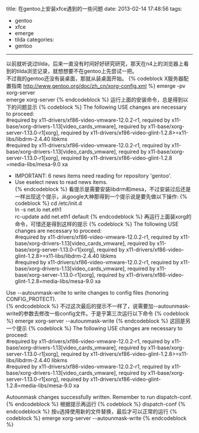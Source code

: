 title: 在gentoo上安装xfce遇到的一些问题
date: 2013-02-14 17:48:56
tags: 
- gentoo
- xfce
- emerge
- tilda
categories: 
- gentoo
---
以前就听说过tilda，后来一直没有时间好好研究研究，那天在n4上的浏览器上看到的tilda浏览记录，就想想要不在gentoo上先尝试一把。  
不过我的gentoo还没有装桌面，那就从装桌面开始。
{% codeblock X服务器配置指南 http://www.gentoo.org/doc/zh_cn/xorg-config.xml %}
emerge -pv xorg-server  
emerge xorg-server
{% endcodeblock %}
运行上面的安装命令，总是得到以下的问题显示
{% codeblock %}
The following USE changes are necessary to proceed:  
#required by x11-drivers/xf86-video-vmware-12.0.2-r1, required by x11-base/xorg-drivers-1.13[video_cards_vmware], required by x11-base/xorg-server-1.13.0-r1[xorg], required by x11-drivers/xf86-video-glint-1.2.8>=x11-libs/libdrm-2.4.40 libkms  
#required by x11-drivers/xf86-video-vmware-12.0.2-r1, required by x11-base/xorg-drivers-1.13[video_cards_vmware], required by x11-base/xorg-server-1.13.0-r1[xorg], required by x11-drivers/xf86-video-glint-1.2.8 =media-libs/mesa-9.0 xa  

 * IMPORTANT: 6 news items need reading for repository 'gentoo'.  
 * Use eselect news to read news items.  
{% endcodeblock %}
看提示是需要安装libdrm和mesa，不过安装过后还是一样出现这个提示，从google大神那得到一个提示说是要先做以下操作:
{% codeblock %}
cd /etc/init.d  
ln -s net.lo net.eth1  
rc-update add net.eth1 default
{% endcodeblock %}
再运行上面装xorg的命令，可惜还是得到这样的提示
{% codeblock %}
The following USE changes are necessary to proceed:  
#required by x11-drivers/xf86-video-vmware-12.0.2-r1, required by x11-base/xorg-drivers-1.13[video_cards_vmware], required by x11-base/xorg-server-1.13.0-r1[xorg], required by x11-drivers/xf86-video-glint-1.2.8>=x11-libs/libdrm-2.4.40 libkms  
#required by x11-drivers/xf86-video-vmware-12.0.2-r1, required by x11-base/xorg-drivers-1.13[video_cards_vmware], required by x11-base/xorg-server-1.13.0-r1[xorg], required by x11-drivers/xf86-video-glint-1.2.8=media-libs/mesa-9.0 xa  

Use --autounmask-write to write changes to config files (honoring CONFIG_PROTECT).  
{% endcodeblock %}
不过这次最后的提示不一样了，说需要加--autounmask-write的参数去修改一些config文件。于是乎第三次运行以下命令
{% codeblock %}
emerge xorg-server --autounmask-write
{% endcodeblock %}
这回是另一个提示
{% codeblock %}
The following USE changes are necessary to proceed:  
#required by x11-drivers/xf86-video-vmware-12.0.2-r1, required by x11-base/xorg-drivers-1.13[video_cards_vmware], required by x11-base/xorg-server-1.13.0-r1[xorg], required by x11-drivers/xf86-video-glint-1.2.8>=x11-libs/libdrm-2.4.40 libkms  
#required by x11-drivers/xf86-video-vmware-12.0.2-r1, required by x11-base/xorg-drivers-1.13[video_cards_vmware], required by x11-base/xorg-server-1.13.0-r1[xorg], required by x11-drivers/xf86-video-glint-1.2.8=media-libs/mesa-9.0 xa  

Autounmask changes successfully written. Remember to run dispatch-conf.
{% endcodeblock %}
根据提示再运行
{% codeblock %}
dispatch-conf
{% endcodeblock %}
按u选择使用新的文件替换，最后才可以正常的运行
{% codeblock %}
emerge xorg-server --autounmask-write
{% endcodeblock %}

